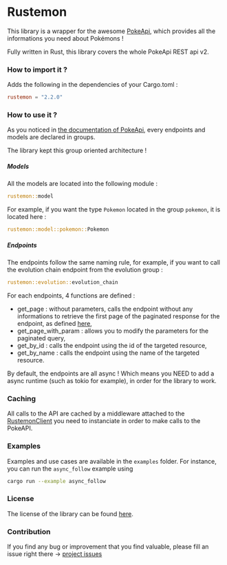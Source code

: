 # Rustemon

This library is a wrapper for the awesome [PokeApi](https://pokeapi.co), which provides all the informations you need about Pokémons !

Fully written in Rust, this library covers the whole PokeApi REST api v2.

### How to import it ?

Adds the following in the dependencies of your Cargo.toml :

```toml
rustemon = "2.2.0" 
```

### How to use it ?

As you noticed in [the documentation of PokeApi](https://pokeapi.co/docs/v2), every endpoints and models are declared in groups.

The library kept this group oriented architecture !

##### Models

All the models are located into the following module :

```rust
rustemon::model
```

For example, if you want the type `Pokemon` located in the group `pokemon`, it is located here :

```rust
rustemon::model::pokemon::Pokemon
```

##### Endpoints

The endpoints follow the same naming rule, for example, if you want to call the evolution chain 
endpoint from the evolution group :

```rust
rustemon::evolution::evolution_chain
```

For each endpoints, 4 functions are defined :

* get_page : without parameters, calls the endpoint without any informations to retrieve the first page of the paginated response for the endpoint, as defined [here](https://pokeapi.co/docs/v2#resource-listspagination-section),
* get_page_with_param : allows you to modify the parameters for the paginated query,
* get_by_id : calls the endpoint using the id of the targeted resource,
* get_by_name : calls the endpoint using the name of the targeted resource.

By default, the endpoints are all async ! Which means you NEED to add a async runtime (such as tokio for example), in order for 
the library to work.

### Caching

All calls to the API are cached by a middleware attached to the [RustemonClient](src/client.rs) you need to instanciate in order
to make calls to the PokeAPI.

### Examples

Examples and use cases are available in the `examples` folder. For instance, you can run the `async_follow` example using 

```bash
cargo run --example async_follow
```

### License

The license of the library can be found [here](LICENSE).
  
### Contribution

If you find any bug or improvement that you find valuable, please fill an issue right there -> [project issues](https://github.com/mlemesle/rustemon/issues)
